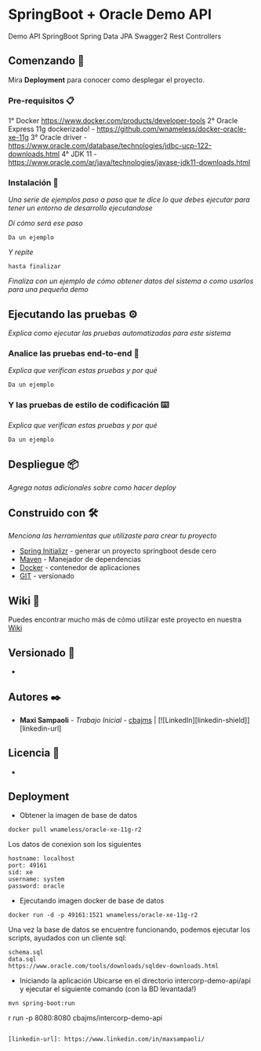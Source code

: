 # SpringBoot + Oracle Demo API
Demo API
    SpringBoot
    Spring Data JPA
    Swagger2
    Rest Controllers

## Comenzando 🚀

Mira **Deployment** para conocer como desplegar el proyecto.


### Pre-requisitos 📋
1° Docker https://www.docker.com/products/developer-tools
2° Oracle Express 11g dockerizado! - https://github.com/wnameless/docker-oracle-xe-11g
3° Oracle driver - https://www.oracle.com/database/technologies/jdbc-ucp-122-downloads.html
4° JDK 11 - https://www.oracle.com/ar/java/technologies/javase-jdk11-downloads.html

### Instalación 🔧

_Una serie de ejemplos paso a paso que te dice lo que debes ejecutar para tener un entorno de desarrollo ejecutandose_

_Dí cómo será ese paso_

```
Da un ejemplo
```

_Y repite_

```
hasta finalizar
```

_Finaliza con un ejemplo de cómo obtener datos del sistema o como usarlos para una pequeña demo_

## Ejecutando las pruebas ⚙️

_Explica como ejecutar las pruebas automatizadas para este sistema_

### Analice las pruebas end-to-end 🔩

_Explica que verifican estas pruebas y por qué_

```
Da un ejemplo
```

### Y las pruebas de estilo de codificación ⌨️

_Explica que verifican estas pruebas y por qué_

```
Da un ejemplo
```

## Despliegue 📦

_Agrega notas adicionales sobre como hacer deploy_

## Construido con 🛠️

_Menciona las herramientas que utilizaste para crear tu proyecto_

* [Spring Initializr](https://start.spring.io/) - generar un proyecto springboot desde cero
* [Maven](https://maven.apache.org/) - Manejador de dependencias
* [Docker](https://www.docker.com/get-started) - contenedor de aplicaciones
* [GIT](https://git-scm.com/downloads) - versionado

## Wiki 📖

Puedes encontrar mucho más de cómo utilizar este proyecto en nuestra [Wiki](https://github.com/tu/proyecto/wiki)

## Versionado 📌

-

## Autores ✒️

* **Maxi Sampaoli** - *Trabajo Inicial* - [cbajms](https://github.com/cbajms) | [![LinkedIn][linkedin-shield]][linkedin-url]

## Licencia 📄

-

## Deployment
- Obtener la imagen de base de datos
```
docker pull wnameless/oracle-xe-11g-r2
```
Los datos de conexion son los siguientes
```
hostname: localhost
port: 49161
sid: xe
username: system
password: oracle
```
- Ejecutando imagen docker de base de datos
```
docker run -d -p 49161:1521 wnameless/oracle-xe-11g-r2
```

Una vez la base de datos se encuentre funcionando, podemos ejecutar los scripts, ayudados con un cliente sql:
```
schema.sql
data.sql
https://www.oracle.com/tools/downloads/sqldev-downloads.html
```
- Iniciando la aplicación
Ubicarse en el directorio intercorp-demo-api/api y ejecutar el siguiente comando (con la BD levantada!)
```
mvn spring-boot:run
```
r run -p 8080:8080 cbajms/intercorp-demo-api
```

[linkedin-url]: https://www.linkedin.com/in/maxsampaoli/
